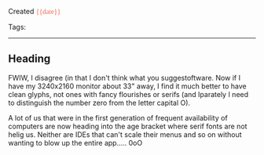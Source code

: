 
Created <font style="color:tomato; font-family:Consolas;">{{date}}</font>

Tags: 
****

## Heading 


  
FWIW, I disagree (in that I don't think what you suggestoftware. Now if I have my 3240x2160 monitor about 33" away, I find it much better to have clean glyphs, not ones with fancy flourishes or serifs (and Iparately I need to distinguish the number zero from the letter capital O).

A lot of us that were in the first generation of frequent availability of computers are now heading into the age bracket where serif fonts are not helig us. Neither are IDEs that can't scale their menus and so on without wanting to blow up the entire app.....
0oO